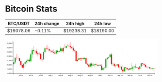 # Bitcoin Stats

BTC/USDT|24h change|24h high|24h low|
|---|---|---|---|
|$19078.06|-0.11%|$19238.31|$18190.00|

<img src="./chart.svg">
